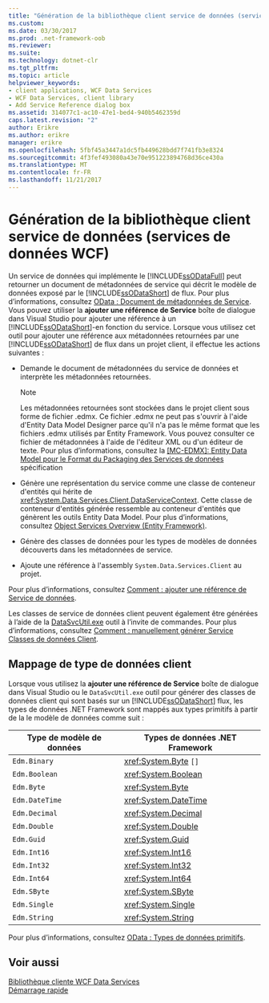 ```yaml
---
title: "Génération de la bibliothèque client service de données (services de données WCF)"
ms.custom: 
ms.date: 03/30/2017
ms.prod: .net-framework-oob
ms.reviewer: 
ms.suite: 
ms.technology: dotnet-clr
ms.tgt_pltfrm: 
ms.topic: article
helpviewer_keywords:
- client applications, WCF Data Services
- WCF Data Services, client library
- Add Service Reference dialog box
ms.assetid: 314077c1-ac10-47e1-bed4-940b5462359d
caps.latest.revision: "2"
author: Erikre
ms.author: erikre
manager: erikre
ms.openlocfilehash: 5fbf45a3447a1dc5fb449628bdd7f741fb3e8324
ms.sourcegitcommit: 4f3fef493080a43e70e951223894768d36ce430a
ms.translationtype: MT
ms.contentlocale: fr-FR
ms.lasthandoff: 11/21/2017
---
```

# <a name="generating-the-data-service-client-library-wcf-data-services"></a>Génération de la bibliothèque client service de données (services de données WCF)
Un service de données qui implémente le [!INCLUDE[ssODataFull](../../../../includes/ssodatafull-md.md)] peut retourner un document de métadonnées de service qui décrit le modèle de données exposé par le [!INCLUDE[ssODataShort](../../../../includes/ssodatashort-md.md)] de flux. Pour plus d’informations, consultez [OData : Document de métadonnées de Service](http://go.microsoft.com/fwlink/?LinkId=186070). Vous pouvez utiliser la **ajouter une référence de Service** boîte de dialogue dans Visual Studio pour ajouter une référence à un [!INCLUDE[ssODataShort](../../../../includes/ssodatashort-md.md)]-en fonction du service. Lorsque vous utilisez cet outil pour ajouter une référence aux métadonnées retournées par une [!INCLUDE[ssODataShort](../../../../includes/ssodatashort-md.md)] de flux dans un projet client, il effectue les actions suivantes :  
  
-   Demande le document de métadonnées du service de données et interprète les métadonnées retournées.  
  
    > [!NOTE]
    >  Les métadonnées retournées sont stockées dans le projet client sous forme de fichier .edmx. Ce fichier .edmx ne peut pas s'ouvrir à l'aide d'Entity Data Model Designer parce qu'il n'a pas le même format que les fichiers .edmx utilisés par Entity Framework. Vous pouvez consulter ce fichier de métadonnées à l'aide de l'éditeur XML ou d'un éditeur de texte. Pour plus d’informations, consultez la [ \[MC-EDMX\]: Entity Data Model pour le Format du Packaging des Services de données](http://go.microsoft.com/fwlink/?LinkID=178833) spécification  
  
-   Génère une représentation du service comme une classe de conteneur d'entités qui hérite de <xref:System.Data.Services.Client.DataServiceContext>. Cette classe de conteneur d'entités générée ressemble au conteneur d'entités que génèrent les outils Entity Data Model. Pour plus d’informations, consultez [Object Services Overview (Entity Framework)](http://msdn.microsoft.com/en-us/43014cf9-c9cb-4538-bfbb-197820b60038).  
  
-   Génère des classes de données pour les types de modèles de données découverts dans les métadonnées de service.  
  
-   Ajoute une référence à l'assembly `System.Data.Services.Client` au projet.  
  
 Pour plus d’informations, consultez [Comment : ajouter une référence de Service de données](../../../../docs/framework/data/wcf/how-to-add-a-data-service-reference-wcf-data-services.md).  
  
 Les classes de service de données client peuvent également être générées à l’aide de la [DataSvcUtil.exe](../../../../docs/framework/data/wcf/wcf-data-service-client-utility-datasvcutil-exe.md) outil à l’invite de commandes. Pour plus d’informations, consultez [Comment : manuellement générer Service Classes de données Client](../../../../docs/framework/data/wcf/how-to-manually-generate-client-data-service-classes-wcf-data-services.md).  
  
## <a name="client-data-type-mapping"></a>Mappage de type de données client  
 Lorsque vous utilisez la **ajouter une référence de Service** boîte de dialogue dans Visual Studio ou le `DataSvcUtil.exe` outil pour générer des classes de données client qui sont basés sur un [!INCLUDE[ssODataShort](../../../../includes/ssodatashort-md.md)] flux, les types de données .NET Framework sont mappés aux types primitifs à partir de la le modèle de données comme suit :  
  
|Type de modèle de données|Types de données .NET Framework|  
|---------------------|------------------------------|  
|`Edm.Binary`|<xref:System.Byte> `[]`|  
|`Edm.Boolean`|<xref:System.Boolean>|  
|`Edm.Byte`|<xref:System.Byte>|  
|`Edm.DateTime`|<xref:System.DateTime>|  
|`Edm.Decimal`|<xref:System.Decimal>|  
|`Edm.Double`|<xref:System.Double>|  
|`Edm.Guid`|<xref:System.Guid>|  
|`Edm.Int16`|<xref:System.Int16>|  
|`Edm.Int32`|<xref:System.Int32>|  
|`Edm.Int64`|<xref:System.Int64>|  
|`Edm.SByte`|<xref:System.SByte>|  
|`Edm.Single`|<xref:System.Single>|  
|`Edm.String`|<xref:System.String>|  
  
 Pour plus d’informations, consultez [OData : Types de données primitifs](http://go.microsoft.com/fwlink/?LinkId=186072).  
  
## <a name="see-also"></a>Voir aussi  
 [Bibliothèque cliente WCF Data Services](../../../../docs/framework/data/wcf/wcf-data-services-client-library.md)  
 [Démarrage rapide](../../../../docs/framework/data/wcf/quickstart-wcf-data-services.md)
